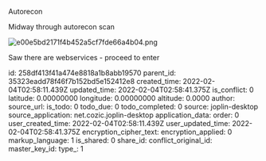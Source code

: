 Autorecon

Midway through autorecon scan

![e00e5bd2171f4b452a5cf7fde66a4b04.png](:/031ee5c29e5e4278971804a9548f8846)

Saw there are webservices - proceed to enter

id: 258df413f41a474e8818a1b8abb19570
parent_id: 35323eadd78f46f7b152bd5e152412e8
created_time: 2022-02-04T02:58:11.439Z
updated_time: 2022-02-04T02:58:41.375Z
is_conflict: 0
latitude: 0.00000000
longitude: 0.00000000
altitude: 0.0000
author: 
source_url: 
is_todo: 0
todo_due: 0
todo_completed: 0
source: joplin-desktop
source_application: net.cozic.joplin-desktop
application_data: 
order: 0
user_created_time: 2022-02-04T02:58:11.439Z
user_updated_time: 2022-02-04T02:58:41.375Z
encryption_cipher_text: 
encryption_applied: 0
markup_language: 1
is_shared: 0
share_id: 
conflict_original_id: 
master_key_id: 
type_: 1